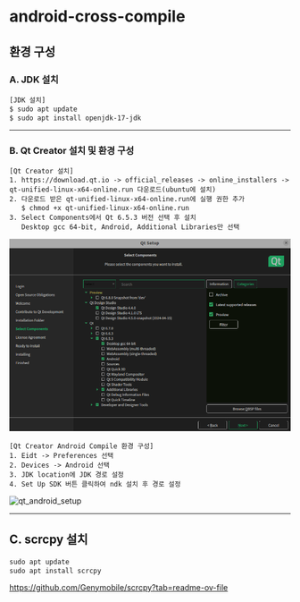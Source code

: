 # android-cross-compile

## 환경 구성
### A. JDK 설치
```
[JDK 설치]
$ sudo apt update  
$ sudo apt install openjdk-17-jdk
```
*****
### B. Qt Creator 설치 및 환경 구성
```
[Qt Creator 설치]  
1. https://download.qt.io -> official_releases -> online_installers -> qt-unified-linux-x64-online.run 다운로드(ubuntu에 설치)  
2. 다운로드 받은 qt-unified-linux-x64-online.run에 실행 권한 추가  
   $ chmod +x qt-unified-linux-x64-online.run
3. Select Components에서 Qt 6.5.3 버전 선택 후 설치
   Desktop gcc 64-bit, Android, Additional Libraries만 선택
```
![qt_setup](./image/qt_setup.png)
```
[Qt Creator Android Compile 환경 구성]
1. Eidt -> Preferences 선택
2. Devices -> Android 선택
3. JDK location에 JDK 경로 설정
4. Set Up SDK 버튼 클릭하여 ndk 설치 후 경로 설정
```
![qt_android_setup](./image/qt_android_setup)
*****
## C. scrcpy 설치
```
sudo apt update
sudo apt install scrcpy
```
https://github.com/Genymobile/scrcpy?tab=readme-ov-file
